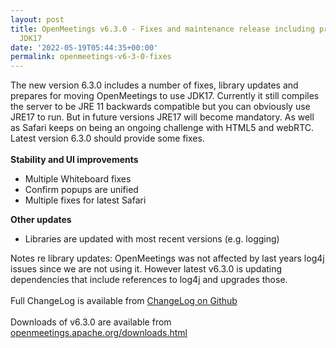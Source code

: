 ```yaml
---
layout: post
title: OpenMeetings v6.3.0 - Fixes and maintenance release including preparation for
  JDK17
date: '2022-05-19T05:44:35+00:00'
permalink: openmeetings-v6-3-0-fixes
---
```

<!--
Licensed under the Apache License, Version 2.0 (the "License") http://www.apache.org/licenses/LICENSE-2.0
-->
The new version 6.3.0 includes a number of fixes, library updates and prepares for moving OpenMeetings to use JDK17. Currently it still compiles the server to be JRE 11 backwards compatible but you can obviously use JRE17 to run. But in future versions JRE17 will become mandatory. As well as Safari keeps on being an ongoing challenge with HTML5 and webRTC. Latest version 6.3.0 should provide some fixes.
 <br/>
 <br/>
<b>Stability and UI improvements</b>
<ul>
<li>Multiple Whiteboard fixes</li>
<li>Confirm popups are unified</li>
<li>Multiple fixes for latest Safari</li>
</ul>
<b>Other updates</b>
<ul>
<li>Libraries are updated with most recent versions (e.g. logging)</li>
</ul>
Notes re library updates: OpenMeetings was not affected by last years log4j issues since we are not using it. However latest v6.3.0 is updating
dependencies that include references to log4j and upgrades those.
<br/>  <br/>
Full ChangeLog is available from <a href="https://github.com/apache/openmeetings/blob/6.3.0/CHANGELOG.md">ChangeLog on Github</a>
 <br/><br/>
Downloads of v6.3.0 are available from <a href="https://openmeetings.apache.org/downloads.html" target="_BLANK">openmeetings.apache.org/downloads.html</a>
 <br/> <br/>
